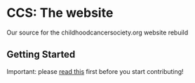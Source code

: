 # CCS: The website

Our source for the childhoodcancersociety.org website rebuild

## Getting Started

Important: please [read this](https://wiki.childhoodcancersociety.dev/dev-at-ccs/git-workflow) first before you start contributing!